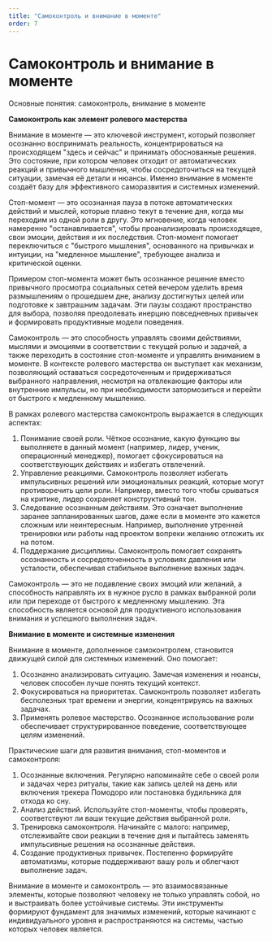 ```yaml
---
title: "Самоконтроль и внимание в моменте"
order: 7
---
```


# Самоконтроль и внимание в моменте

Основные понятия: самоконтроль, внимание в моменте

**Самоконтроль как элемент ролевого мастерства**

Внимание в моменте — это ключевой инструмент, который позволяет осознанно воспринимать реальность, концентрироваться на происходящем "здесь и сейчас" и принимать обоснованные решения. Это состояние, при котором человек отходит от автоматических реакций и привычного мышления, чтобы сосредоточиться на текущей ситуации, замечая её детали и нюансы. Именно внимание в моменте создаёт базу для эффективного саморазвития и системных изменений.

Стоп-момент — это осознанная пауза в потоке автоматических действий и мыслей, которые плавно текут в течение дня, когда мы переходим из одной роли в другу. Это мгновение, когда человек намеренно "останавливается", чтобы проанализировать происходящее, свои эмоции, действия и их последствия. Стоп-момент помогает переключиться с "быстрого мышления", основанного на привычках и интуиции, на "медленное мышление", требующее анализа и критической оценки.

Примером стоп-момента может быть осознанное решение вместо привычного просмотра социальных сетей вечером уделить время размышлениям о прошедшем дне, анализу достигнутых целей или подготовке к завтрашним задачам. Эти паузы создают пространство для выбора, позволяя преодолевать инерцию повседневных привычек и формировать продуктивные модели поведения.

Самоконтроль — это способность управлять своими действиями, мыслями и эмоциями в соответствии с текущей ролью и задачей, а также переходить в состояние стоп-моменте и управлять вниманием в моменте. В контексте ролевого мастерства он выступает как механизм, позволяющий оставаться сосредоточенным и придерживаться выбранного направления, несмотря на отвлекающие факторы или внутренние импульсы, но при необходимости затормозиться и перейти от быстрого к медленному мышлению.

В рамках ролевого мастерства самоконтроль выражается в следующих аспектах:

1. Понимание своей роли. Чёткое осознание, какую функцию вы выполняете в данный момент (например, лидер, ученик, операционный менеджер), помогает сфокусироваться на соответствующих действиях и избегать отвлечений.
2. Управление реакциями. Самоконтроль позволяет избегать импульсивных решений или эмоциональных реакций, которые могут противоречить цели роли. Например, вместо того чтобы срываться на критике, лидер сохраняет конструктивный тон.
3. Следование осознанным действиям. Это означает выполнение заранее запланированных шагов, даже если в моменте это кажется сложным или неинтересным. Например, выполнение утренней тренировки или работы над проектом вопреки желанию отложить их на потом.
4. Поддержание дисциплины. Самоконтроль помогает сохранять осознанность и сосредоточенность в условиях давления или усталости, обеспечивая стабильное выполнение важных задач.

Самоконтроль — это не подавление своих эмоций или желаний, а способность направлять их в нужное русло в рамках выбранной роли или при переходе от быстрого к медленному мышлению. Эта способность является основой для продуктивного использования внимания и успешного выполнения задач.

**Внимание в моменте и системные изменения**

Внимание в моменте, дополненное самоконтролем, становится движущей силой для системных изменений. Оно помогает:

1. Осознанно анализировать ситуацию. Замечая изменения и нюансы, человек способен лучше понять текущий контекст.
2. Фокусироваться на приоритетах. Самоконтроль позволяет избегать бесполезных трат времени и энергии, концентрируясь на важных задачах.
3. Применять ролевое мастерство. Осознанное использование роли обеспечивает структурированное поведение, соответствующее целям изменений.

Практические шаги для развития внимания, стоп-моментов и самоконтроля:

1. Осознанные включения. Регулярно напоминайте себе о своей роли и задачах через ритуалы, такие как запись целей на день или включения трекера Помодоро или постановка будильника для отхода ко сну.
2. Анализ действий. Используйте стоп-моменты, чтобы проверять, соответствуют ли ваши текущие действия выбранной роли.
3. Тренировка самоконтроля. Начинайте с малого: например, отслеживайте свои реакции в течение дня и пытайтесь заменять импульсивные решения на осознанные действия.
4. Создание продуктивных привычек. Постепенно формируйте автоматизмы, которые поддерживают вашу роль и облегчают выполнение задач.

Внимание в моменте и самоконтроль — это взаимосвязанные элементы, которые позволяют человеку не только управлять собой, но и выстраивать более устойчивые системы. Эти инструменты формируют фундамент для значимых изменений, которые начинают с индивидуального уровня и распространяются на системы, частью которых человек является.
